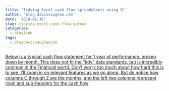 ```yaml
---
title: "Tidying Excel cash flow spreadsheets using R"
author: 'blog.davisvaughan.com'
date: '2018-02-16'
slug: tidying-excel-cash-flow-spread
categories:
  - bloglink
tags:
  - blogdavisvaughancom
---
```


[Below is a typical cash flow statement for 1 year of performance, broken down by month. This does not fit the “tidy” data standards, but is incredibly common in the Financial world. Don’t worry too much about how hard this is to see, I’ll zoom in on relevant features as we go along. But do notice how columns C through Z are the months, and the left two columns represent main and sub-headers for the cash flow<i class="fas fa-external-link-alt"></i>](https://blog.davisvaughan.com/post/tidying-excel-cash-flow-spreadsheets-in-r/)

